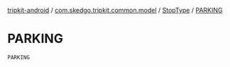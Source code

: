 [tripkit-android](../../index.md) / [com.skedgo.tripkit.common.model](../index.md) / [StopType](index.md) / [PARKING](./-p-a-r-k-i-n-g.md)

# PARKING

`PARKING`